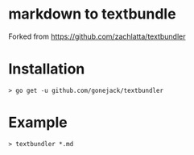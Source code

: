 # markdown to textbundle

Forked from https://github.com/zachlatta/textbundler

# Installation
```shell
> go get -u github.com/gonejack/textbundler
```

# Example
```shell
> textbundler *.md
```
